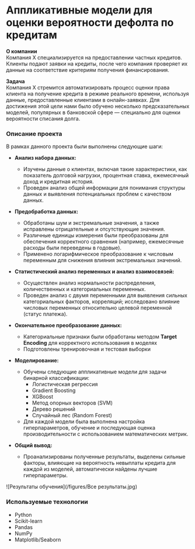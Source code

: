 # Аппликативные модели для оценки вероятности дефолта по кредитам

**О компании**  
Компания Х специализируется на предоставлении частных кредитов. Клиенты подают заявки на кредиты, после чего компания проверяет их данные на соответствие критериям получения финансирования.

**Задача**  
Компания X стремится автоматизировать процесс оценки права клиента на получение кредита в режиме реального времени, используя данные, предоставленные клиентами в онлайн-заявках. 
Для достижения этой цели нами было обучено несколько предсказательных моделей, популярных в банковской сфере — специально для оценки вероятности списания долга.

### Описание проекта

В рамках данного проекта были выполнены следующие шаги:

- **Анализ набора данных:**
  - Изучены данные о клиентах, включая такие характеристики, как показатель долговой нагрузки, процентная ставка, ежемесячный доход и кредитная история.
  - Проведен анализ общей информации для понимания структуры данных и выявления потенциальных проблем с качеством данных.
  
- **Предобработка данных:**
  - Обработаны шум и экстремальные значения, а также исправлены отрицательные и отсутствующие значения.
  - Различные единицы измерения были преобразованы для обеспечения корректного сравнения (например, ежемесячные расходы были переведены в годовые).
  - Применено логарифмическое преобразование к числовым переменным для снижения влияния экстремальных значений.

- **Статистический анализ переменных и анализ взаимосвязей:**
  - Осуществлен анализ нормальности распределения, количественных и категориальных переменных.
  - Проведен анализ с двумя переменными для выявления сильных категориальных факторов, корреляций; исследовано влияние числовых переменных относительно целевой переменной (статус платежа).

- **Окончательное преобразование данных:**
  - Категориальные признаки были обработаны методом **Target Encoding** для корректного использования в моделях
  - Подготовлены тренировочная и тестовая выборки

- **Моделирование:**
  - Обучены следующие аппликативные модели для задачи бинарной классификации:
    - Логистическая регрессия
    - Gradient Boosting
    - XGBoost
    - Метод опорных векторов (SVM)
    - Дерево решений
    - Случайный лес (Random Forest)
  - Для каждой модели была выполнена настройка гиперпараметров, обучение и последующая оценка производительности с использованием математических метрик.

- **Общий вывод:**
  - Проанализированы полученные результаты, выделены сильные факторы, влияющие на вероятность невыплаты кредита для каждой из моделей, автоматически найдены лучшие гиперпараметры.
    
![Результаты обучения](/figures/Все результаты.jpg)

### Используемые технологии
- Python
- Scikit-learn
- Pandas
- NumPy
- Matplotlib/Seaborn
